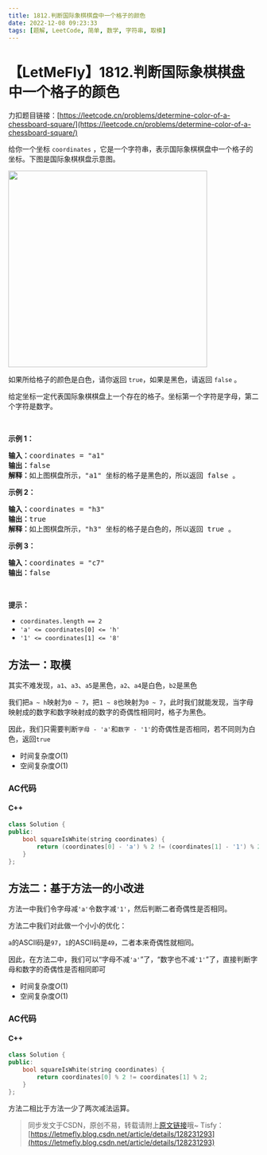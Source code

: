 ```yaml
---
title: 1812.判断国际象棋棋盘中一个格子的颜色
date: 2022-12-08 09:23:33
tags: [题解, LeetCode, 简单, 数学, 字符串, 取模]
---
```


# 【LetMeFly】1812.判断国际象棋棋盘中一个格子的颜色

力扣题目链接：[https://leetcode.cn/problems/determine-color-of-a-chessboard-square/](https://leetcode.cn/problems/determine-color-of-a-chessboard-square/)

<p>给你一个坐标 <code>coordinates</code> ，它是一个字符串，表示国际象棋棋盘中一个格子的坐标。下图是国际象棋棋盘示意图。</p>

<p><img alt="" src="https://assets.leetcode-cn.com/aliyun-lc-upload/uploads/2021/04/03/chessboard.png" style="width: 400px; height: 396px;" /></p>

<p>如果所给格子的颜色是白色，请你返回 <code>true</code>，如果是黑色，请返回 <code>false</code> 。</p>

<p>给定坐标一定代表国际象棋棋盘上一个存在的格子。坐标第一个字符是字母，第二个字符是数字。</p>

<p> </p>

<p><strong>示例 1：</strong></p>

<pre>
<b>输入：</b>coordinates = "a1"
<b>输出：</b>false
<b>解释：</b>如上图棋盘所示，"a1" 坐标的格子是黑色的，所以返回 false 。
</pre>

<p><strong>示例 2：</strong></p>

<pre>
<b>输入：</b>coordinates = "h3"
<b>输出：</b>true
<b>解释：</b>如上图棋盘所示，"h3" 坐标的格子是白色的，所以返回 true 。
</pre>

<p><strong>示例 3：</strong></p>

<pre>
<b>输入：</b>coordinates = "c7"
<b>输出：</b>false
</pre>

<p> </p>

<p><strong>提示：</strong></p>

<ul>
	<li><code>coordinates.length == 2</code></li>
	<li><code>'a' <= coordinates[0] <= 'h'</code></li>
	<li><code>'1' <= coordinates[1] <= '8'</code></li>
</ul>


    
## 方法一：取模

其实不难发现，```a1```、```a3```、```a5```是黑色，```a2```、```a4```是白色，```b2```是黑色

我们把```a ~ h```映射为```0 ~ 7```，把```1 ~ 8```也映射为```0 ~ 7```，此时我们就能发现，当字母映射成的数字和数字映射成的数字的奇偶性相同时，格子为黑色。

因此，我们只需要判断```字母 - 'a'```和```数字 - '1'```的奇偶性是否相同，若不同则为白色，返回```true```

+ 时间复杂度$O(1)$
+ 空间复杂度$O(1)$

### AC代码

#### C++

```cpp
class Solution {
public:
    bool squareIsWhite(string coordinates) {
        return (coordinates[0] - 'a') % 2 != (coordinates[1] - '1') % 2;
    }
};
```

## 方法二：基于方法一的小改进

方法一中我们令字母减```'a'```令数字减```'1'```，然后判断二者奇偶性是否相同。

方法二中我们对此做一个小小的优化：

```a```的ASCII码是```97```，```1```的ASCII码是```49```，二者本来奇偶性就相同。

因此，在方法二中，我们可以“字母不减```'a'```”了，“数字也不减```'1'```”了，直接判断字母和数字的奇偶性是否相同即可

+ 时间复杂度$O(1)$
+ 空间复杂度$O(1)$

### AC代码

#### C++

```cpp
class Solution {
public:
    bool squareIsWhite(string coordinates) {
        return coordinates[0] % 2 != coordinates[1] % 2;
    }
};
```

方法二相比于方法一少了两次减法运算。

> 同步发文于CSDN，原创不易，转载请附上[原文链接](https://blog.tisfy.eu.org/2022/12/08/LeetCode%201812.%E5%88%A4%E6%96%AD%E5%9B%BD%E9%99%85%E8%B1%A1%E6%A3%8B%E6%A3%8B%E7%9B%98%E4%B8%AD%E4%B8%80%E4%B8%AA%E6%A0%BC%E5%AD%90%E7%9A%84%E9%A2%9C%E8%89%B2/)哦~
> Tisfy：[https://letmefly.blog.csdn.net/article/details/128231293](https://letmefly.blog.csdn.net/article/details/128231293)
